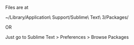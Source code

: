 Files are at 

~/Library/Application\ Support/Sublime\ Text\ 3/Packages/

OR

Just go to Sublime Text > Preferences > Browse Packages
